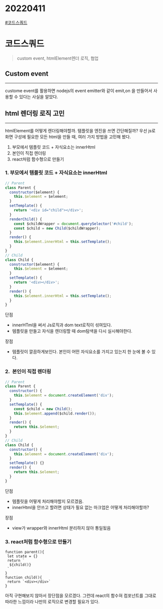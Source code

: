# 20220411

[#코드스쿼드](upnote://x-callback-url/tag/view?tag=%EC%BD%94%EB%93%9C%EC%8A%A4%EC%BF%BC%EB%93%9C '#코드스쿼드')

# 코드스쿼드

> custom event, htmlElement렌더 로직, 협업

## Custom event

---

custome event를 활용하면 nodejs의 event emitter와 같이 emit,on 을 만들어서 사용할 수 있다는 사실을 알았다.

## html 렌더링 로직 고민

---

htmlElement를 어떻게 렌더링해야할까. 탬플릿을 엔진을 쓰면 간단해질까? 우선 js로 화면 구성에 필요한 모든 html을 만들 때, 여러 가지 방법을 고민해 봤다.

1.  부모에서 템플릿 코드 + 자식요소는 innerHtml
2.  본인이 직접 렌더링
3.  react처럼 함수형으로 만들기

### 1\. 부모에서 템플릿 코드 + 자식요소는 innerHtml

```javascript
// Parent
class Parent {
  constructor($element) {
    this.$element = $element;
  }
  setTemplate() {
    return '<div id="child"></div>';
  }
  renderChild() {
    const $childWrapper = document.querySelector('#child');
    const $child = new Child($childWrapper);
  }
  render() {
    this.$element.innerHtml = this.setTemplate();
  }
}
// Child
class Child {
  constructor($element) {
    this.$element = $element;
  }
  setTemplate() {
    return '<div></div>';
  }
  render() {
    this.$element.innerHtml = this.setTemplate();
  }
}
```

단점

- innerHTml을 써서 Js로직과 dom text로직이 섞여있다.
- 템플릿을 만들고 자식을 렌더링할 때 dom탐색을 다시 실시해야한다.

장점

- 템플릿이 깔끔하게보인다. 본인이 어떤 자식요소를 가지고 있는지 한 눈에 볼 수 있다.

###

### 2.  본인이 직접 렌더링

```javascript
// Parent
class Parent {
  constructor() {
    this.$element = document.createElement('div');
  }
  setTemplate() {
    const $child = new Child();
    this.$element.append($child.render());
  }
  render() {
    return this.$element;
  }
}
// Child
class Child {
  constructor() {
    this.$element = document.createElement('div');
  }
  setTemplate() {}
  render() {
    return this.$element;
  }
}
```

단점

- 템플릿을 어떻게 처리해야할지 모르겠음.
- innerHtml을 안쓰고 할려면 상태가 필요 없는 마크업은 어떻게 처리해야할까?

장점

- view가 wrapper와 innerHtml 분리하지 않아 통일됬음

### 3\. react처럼 함수형으로 만들기

```
function parent(){
 let state = {}
 return `
  ${child()}
 `
}
function child(){
 return `<div></div>`
}
```

아직 구현해보지 않아서 장단점을 모르겠다. 그런데 react의 함수혀 컴포넌트를 그대로 따라한 느낌이라 나만의 로직으로 변경할 필요가 있다.
